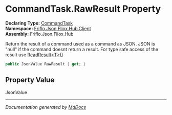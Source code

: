 ﻿<!--  
  <auto-generated>   
    The contents of this file were generated by a tool.  
    Changes to this file may be list if the file is regenerated  
  </auto-generated>   
-->

# CommandTask.RawResult Property

**Declaring Type:** [CommandTask](../index.md)  
**Namespace:** [Friflo.Json.Fliox.Hub.Client](../../index.md)  
**Assembly:** Friflo.Json.Fliox.Hub

Return the result of a command used as a command as JSON.             JSON is "null" if the command doesnt return a result.             For type safe access of the result use [ReadResult\<T\>()](../methods/ReadResult.md)

```csharp
public JsonValue RawResult { get; }
```

## Property Value

JsonValue

___

*Documentation generated by [MdDocs](https://github.com/ap0llo/mddocs)*
